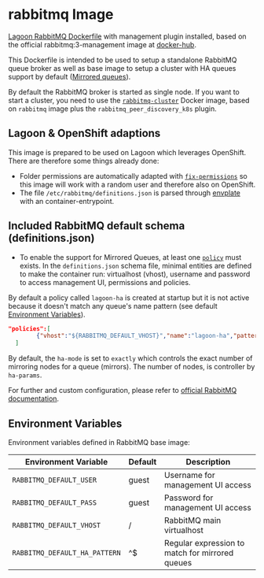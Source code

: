 # rabbitmq Image

[Lagoon RabbitMQ Dockerfile](https://github.com/amazeeio/lagoon/tree/master/images/rabbitmq)
with management plugin installed, based on the official
rabbitmq:3-management image at [docker-hub](https://hub.docker.com/_/rabbitmq).

This Dockerfile is intended to be used to setup a standalone RabbitMQ queue
broker as well as base image to setup a cluster with HA queues support by
default ([Mirrored queues](https://www.rabbitmq.com/ha.html)).

By default the RabbitMQ broker is started as single node. If you want to start
a cluster, you need to use the [`rabbitmq-cluster`](https://github.com/amazeeio/lagoon/blob/master/images/rabbitmq-cluster/Dockerfile)
Docker image, based on `rabbitmq` image plus the `rabbitmq_peer_discovery_k8s`
plugin.

## Lagoon & OpenShift adaptions

This image is prepared to be used on Lagoon which leverages OpenShift. There are
therefore some things already done:

- Folder permissions are automatically adapted with [`fix-permissions`](https://github.com/sclorg/s2i-base-container/blob/master/core/root/usr/bin/fix-permissions)
so this image will work with a random user and therefore also on OpenShift.
- The file `/etc/rabbitmq/definitions.json` is parsed through
[envplate](https://github.com/kreuzwerker/envplate) with an container-entrypoint.

## Included RabbitMQ default schema (definitions.json)

- To enable the support for Mirrored Queues, at least one [`policy`](https://www.rabbitmq.com/parameters.html#policies)
must exists.
In the `definitions.json` schema file, minimal entities are defined to make the
container run: virtualhost (vhost), username and password to access management
UI, permissions and policies.

By default a policy called `lagoon-ha` is created at startup but it is not
active because it doesn't match any queue's name pattern (see default
[Environment Variables](#environment-variables)).

```json
"policies":[
        {"vhost":"${RABBITMQ_DEFAULT_VHOST}","name":"lagoon-ha","pattern":"${RABBITMQ_DEFAULT_HA_PATTERN}", "definition":{"ha-mode":"exactly","ha-params":2,"ha-sync-mode":"automatic","ha-sync-batch-size":5}}
  ]
```

By default, the `ha-mode` is set to `exactly` which controls the exact number of
mirroring nodes for a queue (mirrors). The number of nodes, is controller by
`ha-params`.

For further and custom configuration, please refer to
[official RabbitMQ documentation](https://www.rabbitmq.com/ha.html).

## Environment Variables

Environment variables defined in RabbitMQ base image:

| Environment Variable              | Default   | Description                                    |
| --------------------------------- | --------- | ---------------------------------------------- |
| `RABBITMQ_DEFAULT_USER`           |   guest   | Username for management UI access              |
| `RABBITMQ_DEFAULT_PASS`           |   guest   | Password for management UI access              |
| `RABBITMQ_DEFAULT_VHOST`          |   /       | RabbitMQ main virtualhost                      |
| `RABBITMQ_DEFAULT_HA_PATTERN`     |   ^$      | Regular expression to match for mirrored queues|
